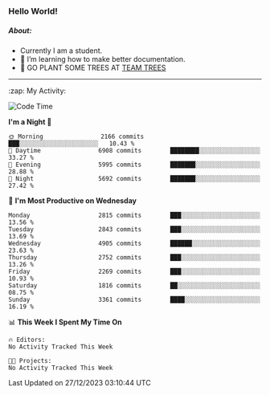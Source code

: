 ### Hello World!

##### About:
- Currently I am a student.
- 🌱 I’m learning how to make better documentation.
- 🌱 GO PLANT SOME TREES AT [TEAM TREES](https://teamtrees.org/)

---
  <summary>:zap: My Activity:</summary>
  
<!--START_SECTION:waka-->
![Code Time](http://img.shields.io/badge/Code%20Time-1%2C267%20hrs%2050%20mins-blue)

**I'm a Night 🦉** 

```text
🌞 Morning                2166 commits        ███░░░░░░░░░░░░░░░░░░░░░░   10.43 % 
🌆 Daytime                6908 commits        ████████░░░░░░░░░░░░░░░░░   33.27 % 
🌃 Evening                5995 commits        ███████░░░░░░░░░░░░░░░░░░   28.88 % 
🌙 Night                  5692 commits        ███████░░░░░░░░░░░░░░░░░░   27.42 % 
```
📅 **I'm Most Productive on Wednesday** 

```text
Monday                   2815 commits        ███░░░░░░░░░░░░░░░░░░░░░░   13.56 % 
Tuesday                  2843 commits        ███░░░░░░░░░░░░░░░░░░░░░░   13.69 % 
Wednesday                4905 commits        ██████░░░░░░░░░░░░░░░░░░░   23.63 % 
Thursday                 2752 commits        ███░░░░░░░░░░░░░░░░░░░░░░   13.26 % 
Friday                   2269 commits        ███░░░░░░░░░░░░░░░░░░░░░░   10.93 % 
Saturday                 1816 commits        ██░░░░░░░░░░░░░░░░░░░░░░░   08.75 % 
Sunday                   3361 commits        ████░░░░░░░░░░░░░░░░░░░░░   16.19 % 
```


📊 **This Week I Spent My Time On** 

```text
🔥 Editors: 
No Activity Tracked This Week

🐱‍💻 Projects: 
No Activity Tracked This Week
```


 Last Updated on 27/12/2023 03:10:44 UTC
<!--END_SECTION:waka-->
